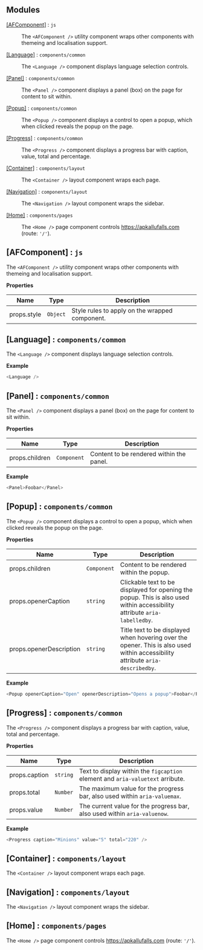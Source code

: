 ## Modules

<dl>
<dt><a href="#module_[AFComponent]">[AFComponent]</a> : <code>js</code></dt>
<dd><p>The <code>&lt;AFComponent /&gt;</code> utility component wraps other components with themeing and localisation support.</p>
</dd>
<dt><a href="#module_[Language]">[Language]</a> : <code>components/common</code></dt>
<dd><p>The <code>&lt;Language /&gt;</code> component displays language selection controls.</p>
</dd>
<dt><a href="#module_[Panel]">[Panel]</a> : <code>components/common</code></dt>
<dd><p>The <code>&lt;Panel /&gt;</code> component displays a panel (box) on the page for content to sit within.</p>
</dd>
<dt><a href="#module_[Popup]">[Popup]</a> : <code>components/common</code></dt>
<dd><p>The <code>&lt;Popup /&gt;</code> component displays a control to open a popup, which when clicked reveals the popup on the page.</p>
</dd>
<dt><a href="#module_[Progress]">[Progress]</a> : <code>components/common</code></dt>
<dd><p>The <code>&lt;Progress /&gt;</code> component displays a progress bar with caption, value, total and percentage.</p>
</dd>
<dt><a href="#module_[Container]">[Container]</a> : <code>components/layout</code></dt>
<dd><p>The <code>&lt;Container /&gt;</code> layout component wraps each page.</p>
</dd>
<dt><a href="#module_[Navigation]">[Navigation]</a> : <code>components/layout</code></dt>
<dd><p>The <code>&lt;Navigation /&gt;</code> layout component wraps the sidebar.</p>
</dd>
<dt><a href="#module_[Home]">[Home]</a> : <code>components/pages</code></dt>
<dd><p>The <code>&lt;Home /&gt;</code> page component controls <a href="https://apkallufalls.com">https://apkallufalls.com</a> (route: <code>&#39;/&#39;</code>).</p>
</dd>
</dl>

<a name="module_[AFComponent]"></a>

## [AFComponent] : <code>js</code>
The `<AFComponent />` utility component wraps other components with themeing and localisation support.

**Properties**

| Name | Type | Description |
| --- | --- | --- |
| props.style | <code>Object</code> | Style rules to apply on the wrapped component. |

<a name="module_[Language]"></a>

## [Language] : <code>components/common</code>
The `<Language />` component displays language selection controls.

**Example**  
```js
<Language />
```
<a name="module_[Panel]"></a>

## [Panel] : <code>components/common</code>
The `<Panel />` component displays a panel (box) on the page for content to sit within.

**Properties**

| Name | Type | Description |
| --- | --- | --- |
| props.children | <code>Component</code> | Content to be rendered within the panel. |

**Example**  
```js
<Panel>Foobar</Panel>
```
<a name="module_[Popup]"></a>

## [Popup] : <code>components/common</code>
The `<Popup />` component displays a control to open a popup, which when clicked reveals the popup on the page.

**Properties**

| Name | Type | Description |
| --- | --- | --- |
| props.children | <code>Component</code> | Content to be rendered within the popup. |
| props.openerCaption | <code>string</code> | Clickable text to be displayed for opening the popup. This is also used within accessibility attribute `aria-labelledby`. |
| props.openerDescription | <code>string</code> | Title text to be displayed when hovering over the opener. This is also used within accessibility attribute `aria-describedby`. |

**Example**  
```js
<Popup openerCaption="Open" openerDescription="Opens a popup">Foobar</Popup>
```
<a name="module_[Progress]"></a>

## [Progress] : <code>components/common</code>
The `<Progress />` component displays a progress bar with caption, value, total and percentage.

**Properties**

| Name | Type | Description |
| --- | --- | --- |
| props.caption | <code>string</code> | Text to display within the `figcaption` element and `aria-valuetext` arribute. |
| props.total | <code>Number</code> | The maximum value for the progress bar, also used within `aria-valuemax`. |
| props.value | <code>Number</code> | The current value for the progress bar, also used within `aria-valuenow`. |

**Example**  
```js
<Progress caption="Minions" value="5" total="220" />
```
<a name="module_[Container]"></a>

## [Container] : <code>components/layout</code>
The `<Container />` layout component wraps each page.

<a name="module_[Navigation]"></a>

## [Navigation] : <code>components/layout</code>
The `<Navigation />` layout component wraps the sidebar.

<a name="module_[Home]"></a>

## [Home] : <code>components/pages</code>
The `<Home />` page component controls https://apkallufalls.com (route: `'/'`).


